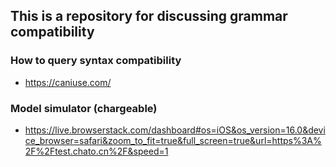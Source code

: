 ## This is a repository for discussing grammar compatibility

### How to query syntax compatibility
  * https://caniuse.com/

### Model simulator (chargeable)
  * https://live.browserstack.com/dashboard#os=iOS&os_version=16.0&device_browser=safari&zoom_to_fit=true&full_screen=true&url=https%3A%2F%2Ftest.chato.cn%2F&speed=1